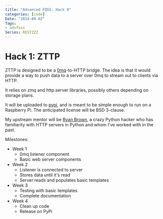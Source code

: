 ```yaml
---
title: "Advanced FOSS: Hack 0"
categories: [code]
Date: "2014-09-02"
Tags:
- advfoss
Series: RESTZZZ
---
```


# Hack 1: ZTTP

ZTTP is designed to be a [0mq]-to-HTTP bridge. The idea is that it would provide a way to push data to a server over 0mq to stream out to clients via HTTP.

It relies on zmq and http.server libraries, possibly others depending on storage plans.

It will be uploaded to [pypi], and is meant to be simple enough to run on a Raspberry Pi. The anticipated license will be BSD 3-clause.

My upstream mentor will be [Ryan Brown], a crazy Python hacker who has familiarity with HTTP servers in Python and whom I've worked with in the past.

Milestones:

- Week 1
	- 0mq listener component
	- Basic web server components
- Week 2
	- Listener is connected to server
	- Stores data until it's read
	- Server reads and populates basic templates
- Week 3
	- Testing with basic templates
	- Complete documentation
- Week 4
	- Clean up code
	- Release on PyPi

[0mq]: http://zeromq.org
[pypi]: http://pypi.python.org
[Ryan Brown]: http://rsb.io
